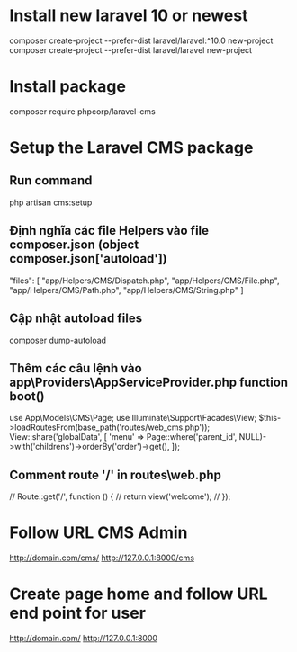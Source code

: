 # Install new laravel 10 or newest
composer create-project --prefer-dist laravel/laravel:^10.0 new-project
composer create-project --prefer-dist laravel/laravel new-project

# Install package
composer require phpcorp/laravel-cms

# Setup the Laravel CMS package
## Run command
php artisan cms:setup
## Định nghĩa các file Helpers vào file composer.json (object composer.json['autoload'])
"files": [
    "app/Helpers/CMS/Dispatch.php",
    "app/Helpers/CMS/File.php",
    "app/Helpers/CMS/Path.php",
    "app/Helpers/CMS/String.php"
]
## Cập nhật autoload files
composer dump-autoload
## Thêm các câu lệnh vào app\Providers\AppServiceProvider.php function boot()
use App\Models\CMS\Page;
use Illuminate\Support\Facades\View;
$this->loadRoutesFrom(base_path('routes/web_cms.php'));
View::share('globalData', [
    'menu' => Page::where('parent_id', NULL)->with('childrens')->orderBy('order')->get(),
]);
## Comment route '/' in routes\web.php
// Route::get('/', function () {
//     return view('welcome');
// });

# Follow URL CMS Admin
http://domain.com/cms/
http://127.0.0.1:8000/cms

# Create page home and follow URL end point for user
http://domain.com/
http://127.0.0.1:8000
